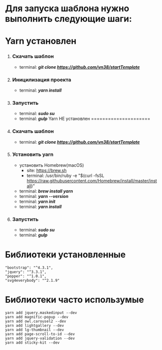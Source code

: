 Для запуска шаблона нужно выполнить следующие шаги:
=====================
Yarn установлен
=====================
1) ### Скачать шаблон
	* terminal: ***git clone https://github.com/vn38/startTemplate***
2) ### Иницилизация проекта
	* terminal: ***yarn install***
3) ### Запустить
	* terminal: ***sudo su***
	* terminal: ***gulp***
Yarn НЕ установлен
=====================
1) ### Скачать шаблон
	* terminal: ***git clone https://github.com/vn38/startTemplate***
2) ### Установить yarn
	* установить Homebrew(macOS)
		- site: https://brew.sh
		- terminal: /usr/bin/ruby -e "$(curl -fsSL https://raw.githubusercontent.com/Homebrew/install/master/install)"
	* terminal: ***brew install yarn***
	* terminal: ***yarn --version***
	* terminal: ***yarn init***
	* terminal: ***yarn install***
3) ### Запустить
	* terminal: ***sudo su***
	* terminal: ***gulp***


Библиотеки установленные
=====================
	"bootstrap": "^4.3.1",
	"jquery": "^3.3.1",
	"popper": "^1.0.1",
	"svg4everybody": "^2.1.9"

Библиотеки часто использумые
=====================
	yarn add jquery.maskedinput --dev
	yarn add magnific-popup --dev
	yarn add owl.carousel2 --dev
	yarn add lightgallery --dev
	yarn add lg-thumbnail --dev
	yarn add page-scroll-to-id --dev
	yarn add jquery-validation --dev
	yarn add sticky-kit --dev
